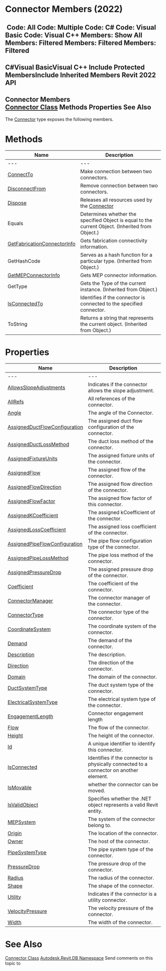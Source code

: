 # Connector Members (2022)

﻿
 Code: All Code: Multiple Code: C# Code: Visual Basic Code: Visual C++  Members: Show All Members: Filtered Members: Filtered Members: Filtered   
---  
C#Visual BasicVisual C++
Include Protected MembersInclude Inherited Members
Revit 2022 API  
---  
Connector Members  
[Connector Class](11e07082-b3f2-26a1-de79-16535f44716c.md "Connector Class") Methods Properties See Also  
---  
The [Connector](11e07082-b3f2-26a1-de79-16535f44716c.md "Connector Class") type exposes the following members.
# Methods
| Name | Description |
| --- | --- |
| --- | --- | --- |
| [ConnectTo](04ee99c9-f411-aabe-7b87-013a6f9adb1d.md "ConnectTo Method") | Make connection between two connectors. |
| [DisconnectFrom](bf1b1a52-ae96-d4b7-d2d6-cc43cf57e88e.md "DisconnectFrom Method") | Remove connection between two connectors. |
| [Dispose](d011d7ec-d031-c6cf-47ad-7cf486e31238.md "Dispose Method") | Releases all resources used by the [Connector](11e07082-b3f2-26a1-de79-16535f44716c.md "Connector Class") |
| Equals | Determines whether the specified Object is equal to the current Object. (Inherited from Object.) |
| [GetFabricationConnectorInfo](6cff3851-aad9-ae38-fdc5-4f3554d03709.md "GetFabricationConnectorInfo Method") | Gets fabrication connectivity information. |
| GetHashCode | Serves as a hash function for a particular type.  (Inherited from Object.) |
| [GetMEPConnectorInfo](fc07b9ff-9101-90d5-740d-0c19357c6919.md "GetMEPConnectorInfo Method") | Gets MEP connector information. |
| GetType | Gets the Type of the current instance. (Inherited from Object.) |
| [IsConnectedTo](75b99645-4c94-e9ac-9b2b-2017a5b8ce8a.md "IsConnectedTo Method") | Identifies if the connector is connected to the specified connector. |
| ToString | Returns a string that represents the current object. (Inherited from Object.) |

# Properties
| Name | Description |
| --- | --- |
| --- | --- | --- |
| [AllowsSlopeAdjustments](40b51860-4cf0-9f48-de98-4592ccf43532.md "AllowsSlopeAdjustments Property") | Indicates if the connector allows the slope adjustment. |
| [AllRefs](bfd0a83e-c6a4-cec6-8428-b5b8b4357ee5.md "AllRefs Property") | All references of the connector. |
| [Angle](852cc933-8cba-9050-b441-fbbd035a5576.md "Angle Property") | The angle of the Connector. |
| [AssignedDuctFlowConfiguration](44c79e5e-0993-3189-0c3a-0490ccecdab0.md "AssignedDuctFlowConfiguration Property") | The assigned duct flow configuration of the connector. |
| [AssignedDuctLossMethod](8a48b4c9-97ad-24d2-dc14-8d899846ed96.md "AssignedDuctLossMethod Property") | The duct loss method of the connector. |
| [AssignedFixtureUnits](0cac35c7-bdee-b54b-3940-e33942eabc57.md "AssignedFixtureUnits Property") | The assigned fixture units of the connector. |
| [AssignedFlow](3029ebbb-6a31-58ce-ac30-5c17cbfec130.md "AssignedFlow Property") | The assigned flow of the connector. |
| [AssignedFlowDirection](17222532-ea11-5ce8-9529-be2a17202693.md "AssignedFlowDirection Property") | The assigned flow direction of the connector. |
| [AssignedFlowFactor](e648b30d-bc24-05e6-ae83-fa837a0dbde1.md "AssignedFlowFactor Property") | The assigned flow factor of this connector. |
| [AssignedKCoefficient](b359a317-fa13-b4c3-9fc2-80603391e3d4.md "AssignedKCoefficient Property") | The assigned kCoefficient of the connector. |
| [AssignedLossCoefficient](f802ede5-376e-039d-baac-a5f2a8c1a8bb.md "AssignedLossCoefficient Property") | The assigned loss coefficient of the connector. |
| [AssignedPipeFlowConfiguration](904fc50d-6d76-94a6-ed06-5e34d1cbba40.md "AssignedPipeFlowConfiguration Property") | The pipe flow configuration type of the connector. |
| [AssignedPipeLossMethod](26f5d9ad-ee88-7f89-11ee-63ef0dc40fcc.md "AssignedPipeLossMethod Property") | The pipe loss method of the connector. |
| [AssignedPressureDrop](a09e2d7b-ff91-b9ea-b018-54ee8365c9c6.md "AssignedPressureDrop Property") | The assigned pressure drop of the connector. |
| [Coefficient](b0bc0f95-1312-cfbf-9590-926c7a4669a4.md "Coefficient Property") | The coefficient of the connector. |
| [ConnectorManager](61339b71-5d90-c53d-bec4-2209bab97787.md "ConnectorManager Property") | The connector manager of the connector. |
| [ConnectorType](ca7a5d18-3e10-23c8-75e5-816292b8ca5d.md "ConnectorType Property") | The connector type of the connector. |
| [CoordinateSystem](cb6d725d-654a-f6f3-fed0-96cc618a42f1.md "CoordinateSystem Property") | The coordinate system of the connector. |
| [Demand](13d8bd21-12d4-e82a-835b-4de9d75b88b3.md "Demand Property") | The demand of the connector. |
| [Description](c5ad3870-0cac-fe22-ea70-91ef3ad1472b.md "Description Property") | The description. |
| [Direction](2b1dc55a-6597-7143-4af9-6e92e4c4d024.md "Direction Property") | The direction of the connector. |
| [Domain](cc4ddae1-5c0c-6bd3-6847-da8e7ae7e8e3.md "Domain Property") | The domain of the connector. |
| [DuctSystemType](36b43f14-8bd2-4a76-4661-0e13a90ea0e8.md "DuctSystemType Property") | The duct system type of the connector. |
| [ElectricalSystemType](cdaff8f1-2172-9ad5-aa94-2165a3ce851c.md "ElectricalSystemType Property") | The electrical system type of the connector. |
| [EngagementLength](77925d0a-0c74-aeaa-0727-950d54f95d75.md "EngagementLength Property") | Connector engagement length |
| [Flow](9e4a6207-9f27-e5bf-8bf9-be19d1923680.md "Flow Property") | The flow of the connector. |
| [Height](e3c75767-f737-eed3-a19f-b7f98a9e7b65.md "Height Property") | The height of the connector. |
| [Id](18b69396-f73a-72d5-9ce9-fd1a172907d0.md "Id Property") | A unique identifier to identify this connector. |
| [IsConnected](84d067ae-d08b-1345-55ce-8086c24cc538.md "IsConnected Property") | Identifies if the connector is physically connected to a connector on another element. |
| [IsMovable](38caddc0-921d-9c71-08cd-fa393bb4909f.md "IsMovable Property") | whether the connector can be moved. |
| [IsValidObject](d363c1d1-0985-a1ba-7c1e-151bb3edad8a.md "IsValidObject Property") | Specifies whether the .NET object represents a valid Revit entity. |
| [MEPSystem](20d05e83-1b7f-a7d5-3498-8c6b8627ff67.md "MEPSystem Property") | The system of the connector belong to. |
| [Origin](28a9cf5e-9191-f9ce-74c8-622a681201f6.md "Origin Property") | The location of the connector. |
| [Owner](8a4a393c-f2e1-0a23-d5b2-ea9680f4fbf5.md "Owner Property") | The host of the connector. |
| [PipeSystemType](0483979e-b7e4-ffaa-d74d-698657d3c42f.md "PipeSystemType Property") | The pipe system type of the connector. |
| [PressureDrop](7a7cd52e-4c83-68fe-acf1-d3ebd49422f8.md "PressureDrop Property") | The pressure drop of the connector. |
| [Radius](92e32588-26c0-9330-b079-86ae46d705bd.md "Radius Property") | The radius of the connector. |
| [Shape](231e132d-32f4-71b5-a48e-b93874a77904.md "Shape Property") | The shape of the connector. |
| [Utility](fc26f772-d49b-d023-0295-13cb3264b4d8.md "Utility Property") | Indicates if the connector is a utility connector. |
| [VelocityPressure](e355642e-38a3-7dda-b752-91a24498c2b1.md "VelocityPressure Property") | The velocity pressure of the connector. |
| [Width](adcdacef-bad0-6dab-fe3c-944add943d18.md "Width Property") | The width of the connector. |

# See Also
[Connector Class](11e07082-b3f2-26a1-de79-16535f44716c.md "Connector Class")
[Autodesk.Revit.DB Namespace](87546ba7-461b-c646-cbb1-2cb8f5bff8b2.md "Autodesk.Revit.DB Namespace")
Send comments on this topic to 